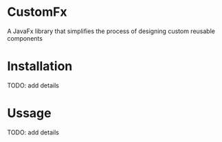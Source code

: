 # CustomFx
A JavaFx library that simplifies the process of designing custom reusable components

# Installation
TODO: add details

# Ussage
TODO: add details
